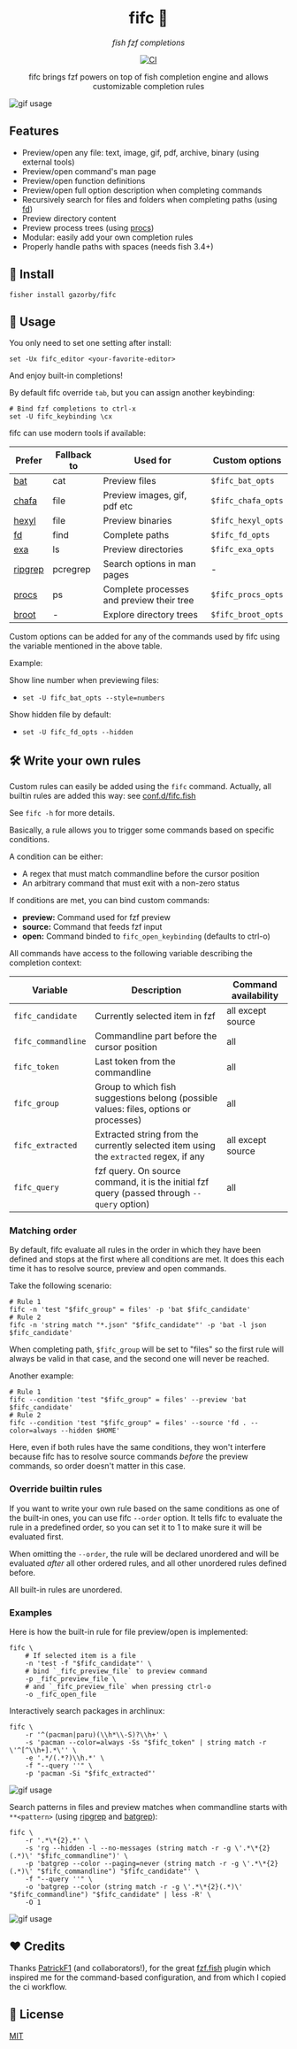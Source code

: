 <div align="center">

# fifc 🐠

_fish fzf completions_

[![CI](https://github.com/gazorby/fifc/actions/workflows/ci.yml/badge.svg)](https://github.com/gazorby/fifc/actions/workflows/ci.yml)

fifc brings fzf powers on top of fish completion engine and allows customizable completion rules

</div>

![gif usage](../assets/demo.gif)

## Features

- Preview/open any file: text, image, gif, pdf, archive, binary (using external tools)
- Preview/open command's man page
- Preview/open function definitions
- Preview/open full option description when completing commands
- Recursively search for files and folders when completing paths (using [fd](https://github.com/sharkdp/fd))
- Preview directory content
- Preview process trees (using [procs](https://github.com/dalance/procs))
- Modular: easily add your own completion rules
- Properly handle paths with spaces (needs fish 3.4+)

## 🚀 Install

```fish
fisher install gazorby/fifc
```

## 🔧 Usage

You only need to set one setting after install:

```fish
set -Ux fifc_editor <your-favorite-editor>
```

And enjoy built-in completions!

By default fifc override `tab`, but you can assign another keybinding:

```fish
# Bind fzf completions to ctrl-x
set -U fifc_keybinding \cx
```

fifc can use modern tools if available:

| Prefer                                           | Fallback to | Used for                                  | Custom options     |
| ------------------------------------------------ | ----------- | ----------------------------------------- | ------------------ |
| [bat](https://github.com/sharkdp/bat)            | cat         | Preview files                             | `$fifc_bat_opts`   |
| [chafa](https://github.com/hpjansson/chafa)      | file        | Preview images, gif, pdf etc              | `$fifc_chafa_opts` |
| [hexyl](https://github.com/sharkdp/hexyl)        | file        | Preview binaries                          | `$fifc_hexyl_opts` |
| [fd](https://github.com/sharkdp/fd)              | find        | Complete paths                            | `$fifc_fd_opts`    |
| [exa](https://github.com/ogham/exa)              | ls          | Preview directories                       | `$fifc_exa_opts`   |
| [ripgrep](https://github.com/BurntSushi/ripgrep) | pcregrep    | Search options in man pages               | -                  |
| [procs](https://github.com/dalance/procs)        | ps          | Complete processes and preview their tree | `$fifc_procs_opts` |
| [broot](https://github.com/Canop/broot)          | -           | Explore directory trees                   | `$fifc_broot_opts` |

Custom options can be added for any of the commands used by fifc using the variable mentioned in the above table.

Example:

Show line number when previewing files:

- `set -U fifc_bat_opts --style=numbers`

Show hidden file by default:

- `set -U fifc_fd_opts --hidden`

## 🛠️ Write your own rules

Custom rules can easily be added using the `fifc` command. Actually, all builtin rules are added this way: see [conf.d/fifc.fish](https://github.com/gazorby/fifc/blob/52ff966511ea97ed7be79db469fe178784e22fd8/conf.d/fifc.fish)

See `fifc -h` for more details.

Basically, a rule allows you to trigger some commands based on specific conditions.

A condition can be either:

- A regex that must match commandline before the cursor position
- An arbitrary command that must exit with a non-zero status

If conditions are met, you can bind custom commands:

- **preview:** Command used for fzf preview
- **source:** Command that feeds fzf input
- **open:** Command binded to `fifc_open_keybinding` (defaults to ctrl-o)

All commands have access to the following variable describing the completion context:

| Variable           | Description                                                                                 | Command availability |
| ------------------ | ------------------------------------------------------------------------------------------- | -------------------- |
| `fifc_candidate`   | Currently selected item in fzf                                                              | all except source    |
| `fifc_commandline` | Commandline part before the cursor position                                                 | all                  |
| `fifc_token`       | Last token from the commandline                                                             | all                  |
| `fifc_group`       | Group to which fish suggestions belong (possible values: files, options or processes)       | all                  |
| `fifc_extracted`   | Extracted string from the currently selected item using the `extracted` regex, if any       | all except source    |
| `fifc_query`       | fzf query. On source command, it is the initial fzf query (passed through `--query` option) | all                  |

### Matching order

By default, fifc evaluate all rules in the order in which they have been defined and stops at the first where all conditions are met.
It does this each time it has to resolve source, preview and open commands.

Take the following scenario:

```fish
# Rule 1
fifc -n 'test "$fifc_group" = files' -p 'bat $fifc_candidate'
# Rule 2
fifc -n 'string match "*.json" "$fifc_candidate"' -p 'bat -l json $fifc_candidate'
```

When completing path, `$fifc_group` will be set to "files" so the first rule will always be valid in that case, and the second one will never be reached.

Another example:

```fish
# Rule 1
fifc --condition 'test "$fifc_group" = files' --preview 'bat $fifc_candidate'
# Rule 2
fifc --condition 'test "$fifc_group" = files' --source 'fd . --color=always --hidden $HOME'
```

Here, even if both rules have the same conditions, they won't interfere because fifc has to resolve source commands _before_ the preview commands, so order doesn't matter in this case.

### Override builtin rules

If you want to write your own rule based on the same conditions as one of the built-in ones, you can use fifc `--order` option.
It tells fifc to evaluate the rule in a predefined order, so you can set it to 1 to make sure it will be evaluated first.

When omitting the `--order`, the rule will be declared unordered and will be evaluated _after_ all other ordered rules, and all other unordered rules defined before.

All built-in rules are unordered.

### Examples

Here is how the built-in rule for file preview/open is implemented:

```fish
fifc \
    # If selected item is a file
    -n 'test -f "$fifc_candidate"' \
    # bind `_fifc_preview_file` to preview command
    -p _fifc_preview_file \
    # and `_fifc_preview_file` when pressing ctrl-o
    -o _fifc_open_file
```

Interactively search packages in archlinux:

```fish
fifc \
    -r '^(pacman|paru)(\\h*\\-S)?\\h+' \
    -s 'pacman --color=always -Ss "$fifc_token" | string match -r \'^[^\\h+].*\'' \
    -e '.*/(.*?)\\h.*' \
    -f "--query ''" \
    -p 'pacman -Si "$fifc_extracted"'
```

![gif usage](../assets/pacman.gif)

Search patterns in files and preview matches when commandline starts with `**<pattern>` (using [ripgrep](https://github.com/burntsushi/ripgrep) and [batgrep](https://github.com/eth-p/bat-extras/blob/master/doc/batgrep.md#bat-extras-batgrep)):

```fish
fifc \
    -r '.*\*{2}.*' \
    -s 'rg --hidden -l --no-messages (string match -r -g \'.*\*{2}(.*)\' "$fifc_commandline")' \
    -p 'batgrep --color --paging=never (string match -r -g \'.*\*{2}(.*)\' "$fifc_commandline") "$fifc_candidate"' \
    -f "--query ''" \
    -o 'batgrep --color (string match -r -g \'.*\*{2}(.*)\' "$fifc_commandline") "$fifc_candidate" | less -R' \
    -O 1
```

![gif usage](../assets/batgrep.gif)

## ❤️ Credits

Thanks [PatrickF1](https://github.com/PatrickF1) (and collaborators!), for the great [fzf.fish](https://github.com/PatrickF1/fzf.fish) plugin which inspired me for the command-based configuration, and from which I copied the ci workflow.

## 📝 License

[MIT](https://github.com/gazorby/fifc/blob/87c965fe42a5b2ddb6e0ea84871ca56651db1cb2/LICENSE)
